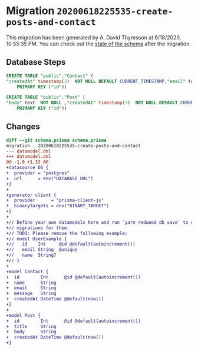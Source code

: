 # Migration `20200618225535-create-posts-and-contact`

This migration has been generated by A. David Thyresson at 6/18/2020, 10:55:35 PM.
You can check out the [state of the schema](./schema.prisma) after the migration.

## Database Steps

```sql
CREATE TABLE "public"."Contact" (
"createdAt" timestamp(3)  NOT NULL DEFAULT CURRENT_TIMESTAMP,"email" text  NOT NULL ,"id" SERIAL,"message" text  NOT NULL ,"name" text  NOT NULL ,
    PRIMARY KEY ("id"))

CREATE TABLE "public"."Post" (
"body" text  NOT NULL ,"createdAt" timestamp(3)  NOT NULL DEFAULT CURRENT_TIMESTAMP,"id" SERIAL,"title" text  NOT NULL ,
    PRIMARY KEY ("id"))
```

## Changes

```diff
diff --git schema.prisma schema.prisma
migration ..20200618225535-create-posts-and-contact
--- datamodel.dml
+++ datamodel.dml
@@ -1,0 +1,33 @@
+datasource DS {
+  provider = "postgres"
+  url      = env("DATABASE_URL")
+}
+
+generator client {
+  provider      = "prisma-client-js"
+  binaryTargets = env("BINARY_TARGET")
+}
+
+// Define your own datamodels here and run `yarn redwood db save` to create
+// migrations for them.
+// TODO: Please remove the following example:
+// model UserExample {
+//   id    Int     @id @default(autoincrement())
+//   email String  @unique
+//   name  String?
+// }
+
+model Contact {
+  id        Int      @id @default(autoincrement())
+  name      String
+  email     String
+  message   String
+  createdAt DateTime @default(now())
+}
+
+model Post {
+  id        Int      @id @default(autoincrement())
+  title     String
+  body      String
+  createdAt DateTime @default(now())
+}
```


